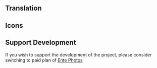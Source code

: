 ## Translation


## Icons

## Support Development

If you wish to support the development of the project, please consider switching to paid plan of [Ente Photos](https://ente.io)